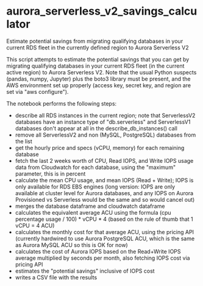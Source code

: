 # aurora_serverless_v2_savings_calculator
Estimate potential savings from migrating qualifying databases in your current RDS fleet in the currently defined region to Aurora Serverless V2

This script attempts to estimate the potential savings that you can get by migrating qualifying databases in your current RDS fleet (in the current active region) to Aurora Serverless V2.  Note that the usual Python suspects (pandas, numpy, Jupyter) plus the boto3 library must be present, and the AWS environment set up properly (access key, secret key, and region are set via "aws configure").

The notebook performs the following steps:

- describe all RDS instances in the current region; note that ServerlessV2 databases have an instance type of "db.serverless" and ServerlessV1 databases don't appear at all in the describe_db_instances() call
- remove all ServerlessV2 and non (MySQL, PostgreSQL) databases from the list
- get the hourly price and specs (vCPU, memory) for each remaining database
- fetch the last 2 weeks worth of CPU, Read IOPS, and Write IOPS usage data from Cloudwatch for each database,  using the "maximum" parameter, this is in percent
- calculate the mean CPU usage, and mean IOPS (Read + Write); IOPS is only available for RDS EBS engines (long version: IOPS are only available at cluster level for Aurora databases, and any IOPS on Aurora Provisioned vs Serverless would be the same and so would cancel out)
- merges the database dataframe and cloudwatch dataframe
- calculates the equivalent average ACU using the formula (cpu percentage usage / 100) * vCPU * 4 (based on the rule of thumb that 1 vCPU = 4 ACU)
- calculates the monthly cost for that average ACU, using the pricing API (currently hardwired to use Aurora PostgreSQL ACU, which is the same as Aurora MySQL ACU so this is OK for now)
- calculates the cost of Aurora IOPS based on the Read+Write IOPS average multiplied by seconds per month, also fetching IOPS cost via pricing API
- estimates the "potential savings" inclusive of IOPS cost
- writes a CSV file with the results

